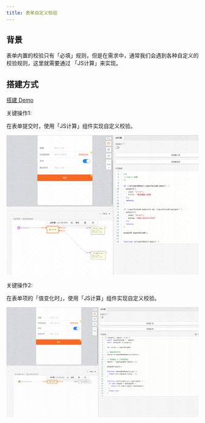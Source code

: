 ```yaml
---
title: 表单自定义校验
---
```


## 背景

表单内置的校验只有「必填」规则，但是在需求中，通常我们会遇到各种自定义的校验规则，这里就需要通过 「JS计算」来实现。

## 搭建方式

[搭建 Demo](https://my.mybricks.world/mybricks-app-mpsite/index.html?id=592481944535109)

关键操作1:

在表单提交时，使用「JS计算」组件实现自定义校验。

![alt text](img/image.png)

关键操作2:

在表单项的「值变化时」，使用「JS计算」组件实现自定义校验。

![alt text](img/image-1.png)